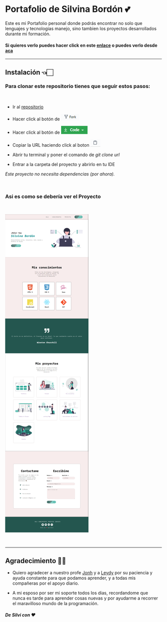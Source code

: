 
# **Portafolio de Silvina Bordón** 💕
 
Este es mi Portafolio personal donde podrás encontrar no solo que lenguajes y tecnologias manejo, sino tambien los proyectos desarrollados durante mi formación.

#### Si quieres verlo puedes hacer click en este [enlace](https://silbordon.github.io/Portfolio/) o puedes verlo desde [aca](https://silly-wozniak-52de89.netlify.app/)



***



## **Instalación** 👈🏻

### Para clonar este repositorio tienes que seguir estos pasos:

<br>

 - Ir al [repositorio](https://github.com/Silbordon/Portfolio)  
 - Hacer click al botón de ![imagen](./images/Fork.PNG)
 - Hacer click al botón de ![code](./images/Code.PNG)

 - Copiar la URL haciendo click al boton ![url](./images/Copiar.PNG)
 - Abrir tu terminal y poner el comando de *git clone url*
 - Entrar a la carpeta del proyecto y abrirlo en tu IDE


*Este proyecto no necesita dependencias (por ahora).*


<br>


### **Asi es como se debería ver el Proyecto**

<br>

![imagen](./images/fotofinal.png)

<br>

***



## **Agradecimiento** 🥰😘



- Quiero agradecer a nuestro profe [Jonh](https://github.com/Jonhks) y a [Leydy](https://github.com/leydyk93) por su paciencia y ayuda constante para que podamos aprender, y a todas mis compañeras por el apoyo diario.



- A mi esposo por ser mi soporte todos los dias, recordandome que nunca es tarde para aprender cosas nuevas y por ayudarme a recorrer el maravilloso mundo de la programación.



#### *De Silvi con ❤*


  
